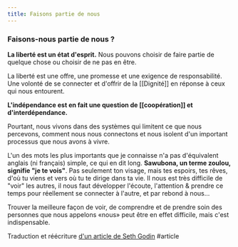 ```yaml
---
title: Faisons partie de nous
---
```


### Faisons-nous partie de nous ?

**La liberté est un état d'esprit.** Nous pouvons choisir de faire partie de quelque chose ou choisir de ne pas en être.

La liberté est une offre, une promesse et une exigence de responsabilité. Une volonté de se connecter et d'offrir de la [[Dignité]] en réponse à ceux qui nous entourent.

**L'indépendance est en fait une question de [[coopération]] et d'interdépendance.**

Pourtant, nous vivons dans des systèmes qui limitent ce que nous percevons, comment nous nous connectons et nous isolent d'un important processus que nous avons à vivre.

L'un des mots les plus importants que je connaisse n'a pas d'équivalent anglais (ni français) simple, ce qui en dit long. **Sawubona, un terme zoulou, signifie "je te vois"**. Pas seulement ton visage, mais tes espoirs, tes rêves, d'où tu viens et vers où tu te dirige dans ta vie. Il nous est très difficile de "voir" les autres, il nous faut développer l'écoute, l'attention & prendre ce temps pour réellement se connecter à l'autre, et par rebond à nous...

Trouver la meilleure façon de voir, de comprendre et de prendre soin des personnes que nous appelons «nous» peut être en effet difficile, mais c'est indispensable.

Traduction et réécriture [d'un article de Seth Godin](https://seths.blog/2020/07/are-you-part-of-us/) #article 
